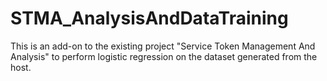 # STMA_AnalysisAndDataTraining
 This is an add-on to the existing project "Service Token Management And Analysis" to perform logistic regression on the dataset generated from the host.
